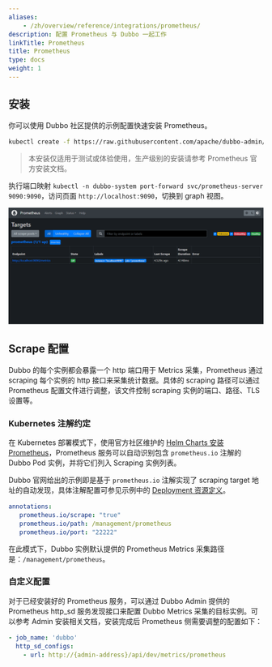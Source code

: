 ```yaml
---
aliases:
    - /zh/overview/reference/integrations/prometheus/
description: 配置 Prometheus 与 Dubbo 一起工作
linkTitle: Prometheus
title: Prometheus
type: docs
weight: 1
---
```


## 安装

你可以使用 Dubbo 社区提供的示例配置快速安装 Prometheus。

```bash
kubectl create -f https://raw.githubusercontent.com/apache/dubbo-admin/refactor-with-go/deploy/kubernetes/prometheus.yaml
```
> 本安装仅适用于测试或体验使用，生产级别的安装请参考 Prometheus 官方安装文档。

执行端口映射 `kubectl -n dubbo-system port-forward svc/prometheus-server 9090:9090`，访问页面 `http://localhost:9090`，切换到 graph 视图。

![Prometheus](/imgs/v3/reference/integrations/prometheus.jpg)

## Scrape 配置

Dubbo 的每个实例都会暴露一个 http 端口用于 Metrics 采集，Prometheus 通过 scraping 每个实例的 http 接口来采集统计数据。具体的 scraping 路径可以通过 Prometheus 配置文件进行调整，该文件控制 scraping 实例的端口、路径、TLS 设置等。

### Kubernetes 注解约定

在 Kubernetes 部署模式下，使用官方社区维护的 [Helm Charts 安装 Prometheus](https://github.com/prometheus-community/helm-charts)，Prometheus 服务可以自动识别包含 `prometheus.io` 注解的 Dubbo Pod 实例，并将它们列入 Scraping 实例列表。

Dubbo 官网给出的示例即是基于 `prometheus.io` 注解实现了 scraping target 地址的自动发现，具体注解配置可参见示例中的 [Deployment 资源定义](https://github.com/apache/dubbo-samples/blob/master/4-governance/dubbo-samples-metrics-spring-boot/Deployment.yml)。

```yaml
annotations:
   prometheus.io/scrape: "true"
   prometheus.io/path: /management/prometheus
   prometheus.io/port: "22222"
```

在此模式下，Dubbo 实例默认提供的 Prometheus Metrics 采集路径是：`/management/prometheus`。

### 自定义配置

对于已经安装好的 Prometheus 服务，可以通过 Dubbo Admin 提供的 Prometheus http_sd 服务发现接口来配置 Dubbo Metrics 采集的目标实例。可以参考 Admin 安装相关文档，安装完成后 Prometheus 侧需要调整的配置如下：

```yaml
- job_name: 'dubbo'
  http_sd_configs:
    - url: http://{admin-address}/api/dev/metrics/prometheus
```

